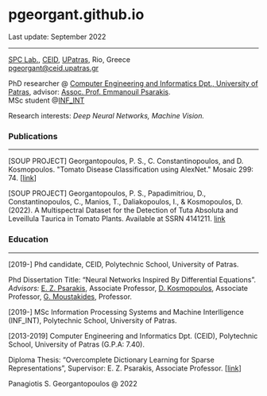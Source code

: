 # pgeorgant.github.io



Last update: September 2022

* * *

[SPC Lab.](http://xanthippi.ceid.upatras.gr/), [CEID](http://www.ceid.upatras.gr), [UPatras](http://www.upatras.gr), Rio, Greece  
[pgeorgant@ceid.upatras.gr](mailto:pgeorgant@ceid.upatras.gr)  

    
PhD researcher @ [Computer Engineering and Informatics Dpt., University of Patras](https://www.ceid.upatras.gr), advisor: [Assoc. Prof. Emmanouil Psarakis](http://xanthippi.ceid.upatras.gr/people/psarakis/personal.php).  
MSc student @[INF\_INT](http://xanthippi.ceid.upatras.gr/dsp/)  
  
Research interests: _Deep Neural Networks, Machine Vision._


### Publications

* * *

\[SOUP PROJECT\] Georgantopoulos, P. S., C. Constantinopoulos, and D. Kosmopoulos. "Tomato Disease Classification using AlexNet." Mosaic 299: 74. \[[link](https://soup-project.gr/wp-content/uploads/2020/08/Tomato-Disease-Classification-using-AlexNet.pdf)\]


\[SOUP PROJECT\] Georgantopoulos, P. S., Papadimitriou, D., Constantinopoulos, C., Manios, T., Daliakopoulos, I., & Kosmopoulos, D. (2022). A Multispectral Dataset for the Detection of Tuta Αbsoluta and Leveillula Τaurica in Tomato Plants. Available at SSRN 4141211. [link](https://papers.ssrn.com/sol3/papers.cfm?abstract_id=41$) 

### Education

* * *


\[2019-\] Phd candidate, CEID, Polytechnic School, University of Patras.  

Phd Dissertation Title: “Neural Networks Inspired By Differential Equations”.  
*Advisors:*
[E. Z. Psarakis](http://xanthippi.ceid.upatras.gr/people/psarakis/personal.php), Associate Professor, [D. Kosmopoulos](http://culturetechlab.culture.upatras.gr/), Associate Professor, [G. Moustakides](http://www.ssp.ece.upatras.gr/moustakides/), Professor.  


\[2019-\] MSc Information Processing Systems and Machine Interlligence (INF\_INT), Polytechnic School, University of Patras.  
  
\[2013-2019\] Computer Engineering and Informatics Dpt. (CEID), Polytechnic School, University of Patras (G.P.A: 7.40).  

Diploma Thesis: “Overcomplete Dictionary Learning for Sparse Representations”, Supervisor: E. Z. Psarakis, Associate Professor. \[[link](https://nemertes.library.upatras.gr/jspui/bitstream/10889/12845/6/Nemertes_Georgantopoulos%28com%29.pdf)\]

  
  

  

Panagiotis S. Georgantopoulos @ 2022
